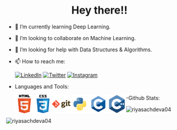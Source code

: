 

<h1 align="center">Hey there!!</h1>


- 🌱 I’m currently learning Deep Learning.
- 👯 I’m looking to collaborate on Machine Learning.
- 🤔 I’m looking for help with Data Structures & Algorithms.


- 📫 How to reach me:

	[![LinkedIn](https://img.shields.io/badge/LinkedIn-0077B5?style=flat-square&logo=linkedin&logoColor=white)](https://www.linkedin.com/in/riyasachdeva04/)
	[![Twitter](https://img.shields.io/badge/Twitter-1DA1F2?style=flat-square&logo=twitter&logoColor=white)](https://twitter.com/riiiwtff)
	[![Instagram](https://img.shields.io/badge/Instagram-E4405F?style=flat-square&logo=instagram&logoColor=white)](https://www.instagram.com/riii2048/)

- Languages and Tools:
	<p>
	<img align="left" alt="HTML5" width="50px" src="https://raw.githubusercontent.com/github/explore/master/topics/html/html.png" />
	<img align="left" alt="CSS3" width="50px" src="https://raw.githubusercontent.com/github/explore/master/topics/css/css.png" />
	<img align="left" alt="Git" width="50px" src="https://raw.githubusercontent.com/github/explore/master/topics/git/git.png" />
	<img align="left" alt="Python" width="50px" src="https://raw.githubusercontent.com/github/explore/master/topics/python/python.png" />
	<img align="left" alt="C" width="50px" src="https://raw.githubusercontent.com/github/explore/master/topics/c/c.png" />
	<img align="left" alt="C++" width="50px" src="https://raw.githubusercontent.com/github/explore/master/topics/cpp/cpp.png" />
	</p>
	
-Github Stats:

<p>&nbsp;<img align="left" src="https://github-readme-stats.vercel.app/api?username=riyasachdeva04&show_icons=true&locale=en" alt="riyasachdeva04" /></p>
<p><img align="left" src="https://github-readme-streak-stats.herokuapp.com/?user=riyasachdeva04" alt="riyasachdeva04" /></p>
